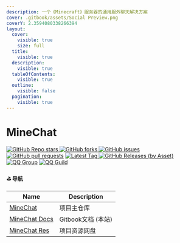 ```yaml
---
description: 一个《Minecraft》服务器的通用服外聊天解决方案
cover: .gitbook/assets/Social Preview.png
coverY: 2.3594080338266394
layout:
  cover:
    visible: true
    size: full
  title:
    visible: true
  description:
    visible: true
  tableOfContents:
    visible: true
  outline:
    visible: false
  pagination:
    visible: true
---
```


# MineChat
[
![GitHub Repo stars](https://img.shields.io/github/stars/Cdm2883/MineChat?color=dfb317&style=for-the-badge)
![GitHub forks](https://img.shields.io/github/forks/Cdm2883/MineChat?color=97ca00&style=for-the-badge)
](https://github.com/Cdm2883/MineChat)
[![GitHub issues](https://img.shields.io/github/issues/Cdm2883/MineChat?color=007ec6&style=for-the-badge)](https://github.com/Cdm2883/MineChat/issues)
[![GitHub pull requests](https://img.shields.io/github/issues-pr/Cdm2883/MineChat?color=fe7d37&style=for-the-badge)](https://github.com/Cdm2883/MineChat/pulls)
[
![Latest Tag](https://img.shields.io/github/v/tag/Cdm2883/MineChat?label=LATEST%20TAG&style=for-the-badge)
![GitHub Releases (by Asset)](https://img.shields.io/github/downloads/Cdm2883/MineChat/latest/total?style=for-the-badge)
](https://github.com/Cdm2883/MineChat/releases/latest)
[![QQ Group](https://img.shields.io/badge/QQ_Group-Cdm's_group-0099ff?style=for-the-badge&logo=data%3Aimage%2Fpng%3Bbase64%2CiVBORw0KGgoAAAANSUhEUgAAAGAAAABgCAYAAADimHc4AAAACXBIWXMAACE4AAAhOAFFljFgAAAAAXNSR0IArs4c6QAAAARnQU1BAACxjwv8YQUAAARcSURBVHgB7Z2NUdswFMf%2F6XWAdALEBNAJaiZomQAzQekEJBOUTsAIzQawQekEdicgnUDVO8uHa0icSHqyJb%2Ffnc6Q5GxLT%2B9DlvwECIIgCIIgzJEFJo7WujCHc1PO7HFpiur9rDZla4%2B%2FTXky5XGxWGwhHA81uin3pjxrPx5MKU1ZQhjGNlalw1OZcmuKgvAa3fT4J81PZUoJ4QXTIN91fB703LXBNMDSNsRYVHoCQhglCrIVf8DraCY2FCVdmGjpCSMRXQC6iUh%2BYfzGbxlVCO8Qn3tMp%2FEJ6hA%2FxzJHUQVgKnlrDl8wPRSajpEv1MP09FkhMtF8gKlchWmZnl2cGn9QIxJRTJBuBj8KaRDVFEXRgIR6fwtFRY%2BIALsGJNb7W24RCXYNSLD3t0TRAlYNMI1PIadCmkQJl7lN0BRj%2FkO50hHmEdhMkL35Z6QNuxni1IAC6cOuwZwCSNn8tHwGM5wCOEP60OMTBUZYBGDt%2FznyoAAjXBqQS%2BMTrHURAQyjwAiXABTygdWXcQkgBwfcosAIlwCyWonGGQmJCToMtg4lGnAYyQkgNxSYCC4ALSuRj4JDA0QARxBcADFXFOSA%2BICR4fABCvmRVBRUIj%2FY5gWCT0kmvApiCJbpyaAakPgqiCFYZvhCm6AS%2BcKySiKYAKzzZZ9DHRFq%2FBKBCakBJfIneAcL5oQzdr59gjrjIBqQufPtE9QZhzJBJeZDUGfsLYAZON8%2BQZ1xCA0oMD%2BCdThvJzwj59vnQ4h0OF4aYBqf1v8ozJMbBMDXBAW5iUT5hAD4CiDITSQKpdgp4ImzAOzFFeZNAU98NCCH9f%2B%2BeFsAHwHM2fy0FL4zgE4CsBfNaQW0D16WwFUDCggtBTxwFYDY%2Fxe8TLGrAHJafu7L0g5InThaADMf%2Fe6igCMuGqAg9HG2CC4CGFK3GnmyL6lfPBM0cLE18hXAtz3fKTjiIoCTHZ%2FX5vHsyhz%2FID%2B2dh74x47vl64DspA%2B4MIe96lqqrR1WmG3hjtNU7oI4K0LrTvL0nMUAO1JADsBc4km2WufaALos7Gmp4UE4D1TNDE27R82w%2B4agXARQLdxa%2FSck%2B0lOWlB3V8HZP6%2Fw25%2FcBQ%2BAqjRLFKq3%2FhNsB4yAR7f%2BtDU%2B6b3XY0YUHZZfUD%2Bfc2zE8YYqD11pOjnTjcLE6aFbrYjSR32JK6saSt1%2BktW2NMYc7%2Bkd410Wcd44zNG4laKGL4iLSjyOUUEYgiABii0XUkqU5gU5X2M9b4z%2B3vCndFjjTS4zi59va0QPSuqMW2o8TfIFd3solHpaVJiBN4jErpZSXeF6SbzuDL3SMdNzE1AuccB1NgUAZVIZzxQo3nEsF6knHhEN%2FtDVjpt2DdyYNEAe%2BMr5AHtS3wBJjhyReSQtr7PJVd0xBWG1sgLNqfMZYIUmpFvgWYSv7sN%2BRL7I6Et%2Fq%2Fwtlf%2B4mX7cnTOe9I7t%2BqcY%2Bia6JyvPTcdaSpyI1nABEEQBEEQQvMP82DW%2Bu24kOQAAAAASUVORK5CYII%3D)](https://qm.qq.com/cgi-bin/qm/qr?k=Vcspr10ZnFcPd29hgPUgmxcBPsPni6pC&jump_from=webapi&authKey=uKMeRLS8aWCJwEXlYmkKeg1aBg4xmt/UbdXvEejPDOqCxhIKpqLK8Q+qG4ZFl0Nn)
[![QQ Guild](https://img.shields.io/badge/QQ_Guild-MineChat-1fa5ff?style=for-the-badge&logo=data%3Aimage%2Fpng%3Bbase64%2CiVBORw0KGgoAAAANSUhEUgAAADAAAAAwCAMAAABg3Am1AAAAhFBMVEUAAAAAmf8AkP8Amv8Amf8Al%2F8Alf8Amf8Amf8Amf8Amf8Amf8Amf8Amv8AmP8Al%2F8Anv8AmP8Amf8Amf8AmP8Amf8AmP8Amf8AmP8Amf8Amf8AmP8Amf8Amf8Amv8Amv8Ak%2F8Amf8Amf8Amf8Amf8Amf8Al%2F8Al%2F8Amf8Amf8Amf8Amf%2FLu1RTAAAAK3RSTlMA%2BwS590YIOO3GyzvUtEgRCserjj7BYlsl5qeBe1UrHxfgpIpwZk0x25uAW%2FA47wAAAbJJREFUSMftVMl2wjAQs00WZ4VAIEDZdzr%2F%2F3%2FVOPVz0xfM49Je0CUWM8ITWbF4428QjUYj5agCjXz9w1QG%2BipaCR4NaVoy7QUKV02037pfPkjSxCcI0TAVDmPwmU9wpuDnCConkpnwYEKSVk4wDIiCoU8wgGDtBJkkylXv7EkxYGgiSrFsUeSg2iyXxtyuGx5ISu0%2Bzg2DtmzhKN1tp3PDv8Op660KyzAMy7hA6VDzmmk900SLhmuXXf8xjClwJimYhOEfR0mJUYodaiuIRAN9gedDzBcYYf5CkmIzwgtJWvMIryRpBcHklSTdu4bH%2FUliKIZQFQQXJu2EM9AxKHg%2FIu1GYMHRZL0P2yyO4%2BzaYARd83JrBAVe6XOTgc9FF6jYrEmDfYn%2BCMdoeEDHX6PsyfbbhVyZY5Tf%2FNw9jK2kDliGP61dVsuuYJNUCUOjmE%2BrpApYcTihU4Mm1WDeY2okdjlMikWkxEUTj85JAgX6g7HBDrc29%2FGNzCv5k1TaSwzr3dQoZPbsEjvYhuES7U%2BSNOFzYoH7GBLx%2FBJzOzZpUvv61ThP041wYL%2B8MP698R%2F4AgoQNmpSPKxNAAAAAElFTkSuQmCC)](https://pd.qq.com/s/62p2d8ewp)

#### ⛳ 导航
| Name                                                      | Description    |
| --------------------------------------------------------- | -------------- |
| [MineChat](https://github.com/Cdm2883/MineChat)           | 项目主仓库          |
| [MineChat Docs](https://github.com/Cdm2883/MineChat-Docs) | Gitbook文档 (本站) |
| [MineChat Res](https://pan.qingfong.com:666/s/m0MuD)      | 项目资源网盘         |

<script src="https://giscus.app/client.js"
        data-repo="Cdm2883/MineChat-Docs"
        data-repo-id="R_kgDOKmhpWg"
        data-category="Page comments"
        data-category-id="DIC_kwDOKmhpWs4Cajje"
        data-mapping="pathname"
        data-strict="0"
        data-reactions-enabled="1"
        data-emit-metadata="0"
        data-input-position="bottom"
        data-theme="preferred_color_scheme"
        data-lang="zh-CN"
        crossorigin="anonymous"
        async>
</script>